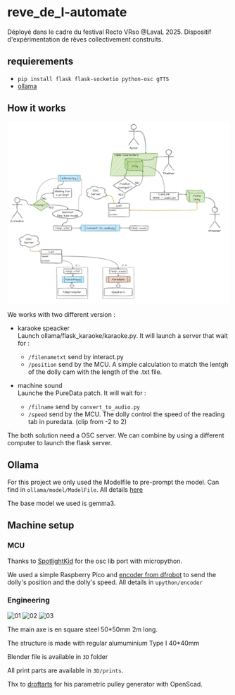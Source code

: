 # reve_de_l-automate
Déployé dans le cadre du festival Recto VRso @LavaL 2025. Dispositif d'expérimentation de rêves collectivement construits.

## requierements

- `pip install flask flask-socketio python-osc gTTS`
- [ollama](https://ollama.com/)

## How it works

![diam](utils/diag_interact.png)

We works with two different version : 

- karaoke speacker\
Launch ollama/flask_karaoke/karaoke.py. It will launch a server that wait for :
    - `/filenametxt` send by interact.py
    - `/position` send by the MCU. A simple calculation to match the lentgh of the dolly cam with the length of the .txt file.

- machine sound\
Launche the PureData patch. It will wait for : 
    - `/filname` send by `convert_to_audio.py`
    - `/speed` send by the MCU. The dolly control the speed of the reading tab in puredata. (clip from -2 to 2)

The both solution need a OSC server. We can combine by using a different computer to launch the flask server. 

## Ollama

For this project we only used the Modelfile to pre-prompt the model. Can find in `ollama/model/ModelFile`. All details [here](https://github.com/ollama/ollama/blob/main/docs/modelfile.md)

The base model we used is gemma3.

## Machine setup

### MCU

Thanks to [SpotlightKid](https://github.com/SpotlightKid/micropython-osc) for the osc lib port with micropython.

We used a simple Raspberry Pico and [encoder from dfrobot](https://wiki.dfrobot.com/Incremental_Photoelectric_Rotary_Encoder_-_400P_R_SKU__SEN0230) to send the dolly's position and the dolly's speed. All details in `upython/encoder`

### Engineering

![01](/utils/3d-01.png)
![02](/utils/3d-02.png)
![03](/utils/3d-03.png)

The main axe is en square steel 50*50mm 2m long.

The structure is made with regular alumuminium Type I 40*40mm

Blender file is available in `3D` folder

All print parts are available in `3D/prints`.

Thx to [droftarts](https://www.thingiverse.com/droftarts/designs) for his parametric pulley generator with OpenScad.